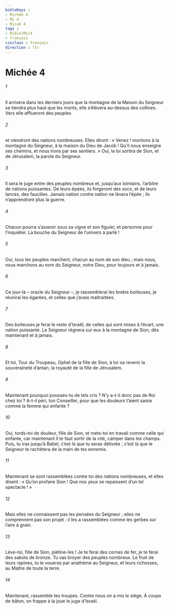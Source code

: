```yaml
---
bibleKeys : 
- Michée 4
- Mi 4
- Micah 4
tags : 
- Bible/Mi/4
- français
cssclass : français
direction : ltr
---
```


# Michée 4

###### 1
Il arrivera dans les derniers jours
que la montagne de la Maison du Seigneur
se tiendra plus haut que les monts,
elle s’élèvera au-dessus des collines.
Vers elle afflueront des peuples
###### 2
et viendront des nations nombreuses.
Elles diront : « Venez !
montons à la montagne du Seigneur,
à la maison du Dieu de Jacob !
Qu’il nous enseigne ses chemins,
et nous irons par ses sentiers. »
Oui, la loi sortira de Sion,
et de Jérusalem, la parole du Seigneur.
###### 3
Il sera le juge entre des peuples nombreux
et, jusqu’aux lointains, l’arbitre de nations puissantes.
De leurs épées, ils forgeront des socs,
et de leurs lances, des faucilles.
Jamais nation contre nation
ne lèvera l’épée ;
ils n’apprendront plus la guerre.
###### 4
Chacun pourra s’asseoir sous sa vigne et son figuier,
et personne pour l’inquiéter.
La bouche du Seigneur de l’univers a parlé !
###### 5
Oui, tous les peuples marchent,
chacun au nom de son dieu ;
mais nous, nous marchons
au nom du Seigneur, notre Dieu,
pour toujours et à jamais.
###### 6
Ce jour-là – oracle du Seigneur –,
je rassemblerai les brebis boiteuses,
je réunirai les égarées,
et celles que j’avais maltraitées.
###### 7
Des boiteuses je ferai le reste d’Israël,
de celles qui sont mises à l’écart, une nation puissante.
Le Seigneur régnera sur eux
à la montagne de Sion,
dès maintenant et à jamais.
###### 8
Et toi, Tour du Troupeau,
Ophel de la fille de Sion,
à toi va revenir la souveraineté d’antan,
la royauté de la fille de Jérusalem.
###### 9
Maintenant pourquoi pousses-tu de tels cris ?
N’y a-t-il donc pas de Roi chez toi ?
A-t-il péri, ton Conseiller,
pour que les douleurs t’aient saisie
comme la femme qui enfante ?
###### 10
Oui, tords-toi de douleur, fille de Sion,
et mets-toi en travail comme celle qui enfante,
car maintenant il te faut sortir de la cité,
camper dans les champs.
Puis, tu iras jusqu’à Babel,
c’est là que tu seras délivrée ;
c’est là que le Seigneur te rachètera
de la main de tes ennemis.
###### 11
Maintenant se sont rassemblées contre toi
des nations nombreuses, et elles disent :
« Qu’on profane Sion !
Que nos yeux se repaissent d’un tel spectacle ! »
###### 12
Mais elles ne connaissent pas les pensées du Seigneur ;
elles ne comprennent pas son projet :
il les a rassemblées comme les gerbes sur l’aire à grain.
###### 13
Lève-toi, fille de Sion, piétine-les !
Je te ferai des cornes de fer,
je te ferai des sabots de bronze.
Tu vas broyer des peuples nombreux.
Le fruit de leurs rapines, tu le voueras par anathème au Seigneur,
et leurs richesses, au Maître de toute la terre.
###### 14
Maintenant, rassemble tes troupes.
Contre nous on a mis le siège.
À coups de bâton, on frappe à la joue
le juge d’Israël.

